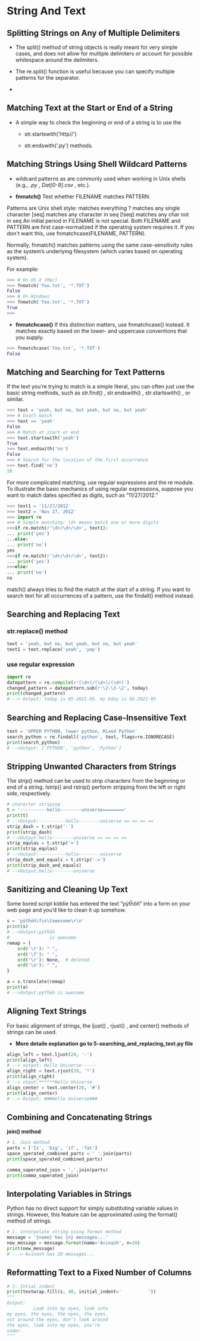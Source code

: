 # String And Text

## Splitting Strings on Any of Multiple Delimiters

- The split() method of string objects is really meant for very simple cases, and does not allow for multiple delimiters or account for possible whitespace around the delimiters.

- The re.split() function is useful because you can specify multiple patterns for the separator.

-

## Matching Text at the Start or End of a String

- A simple way to check the beginning or end of a string is to use the

  - str.startswith('http//')

  - str.endswith('.py') methods.

## Matching Strings Using Shell Wildcard Patterns

- wildcard patterns as are commonly used when working in Unix shells (e.g., _.py , Dat[0-9]_.csv , etc.).

- **fnmatch()**
  Test whether FILENAME matches PATTERN.

Patterns are Unix shell style: matches everything ? matches any single character [seq] matches any character in seq [!seq] matches any char not in seq An initial period in FILENAME is not special. Both FILENAME and PATTERN are first case-normalized if the operating system requires it. If you don't want this, use fnmatchcase(FILENAME, PATTERN).

Normally, fnmatch() matches patterns using the same case-sensitivity rules as the system’s underlying filesystem (which varies based on operating system).

For example:

```Python
>>> # On OS X (Mac)
>>> fnmatch('foo.txt', '*.TXT')
False
>>> # On Windows
>>> fnmatch('foo.txt', '*.TXT')
True
>>>
```

- **fnmatchcase()**
  If this distinction matters, use fnmatchcase() instead. It matches exactly based on the lower- and uppercase conventions that you supply.

```python
>>> fnmatchcase('foo.txt', '*.TXT')
False
```

## Matching and Searching for Text Patterns

If the text you’re trying to match is a simple literal, you can often just use the basic string methods, such as str.find() , str.endswith() , str.startswith() , or similar.

```python
>>> text = 'yeah, but no, but yeah, but no, but yeah'
>>> # Exact match
>>> text == 'yeah'
False
>>> # Match at start or end
>>> text.startswith('yeah')
True
>>> text.endswith('no')
False
>>> # Search for the location of the first occurrence
>>> text.find('no')
10
```

For more complicated matching, use regular expressions and the re module. To illustrate the basic mechanics of using regular expressions, suppose you want to match dates specified as digits, such as “11/27/2012.”

```Python
>>> text1 = '11/27/2012'
>>> text2 = 'Nov 27, 2012'
>>> import re
>>> # Simple matching: \d+ means match one or more digits
>>>if re.match(r'\d+/\d+/\d+', text1):
... print('yes')
...else:
... print('no')
yes
>>>if re.match(r'\d+/\d+/\d+', text2):
... print('yes')
>>>else:
... print('no')
no

```

match() always tries to find the match at the start of a string. If you want to search text for all occurrences of a pattern, use the findall() method instead.

## Searching and Replacing Text

### str.replace() method

```python
text = 'yeah, but no, but yeah, but no, but yeah'
text1 = text.replace('yeah', 'yep')
```

### use regular expression

```python
import re
datepattern = re.compile(r'(\d+)/(\d+)/(\d+)')
changed_pattern = datepattern.sub(r'\2-\3-\2', today)
print(changed_pattern)
#---> Output: today is 05-2021-05. my bday is 05-2021-05
```

## Searching and Replacing Case-Insensitive Text

```Python
text = 'UPPER PYTHON, lower python, Mixed Python'
search_python = re.findall('python', text, flags=re.IGNORECASE)
print(search_python)
# -->Output: ['PYTHON', 'python', 'Python']
```

## Stripping Unwanted Characters from Strings

The strip() method can be used to strip characters from the beginning or end of a string. lstrip() and rstrip() perform stripping from the left or right side, respectively.

```Python
# charecter striping
t = '----------hello--------universe========'
print(t)
# -->Output:----------hello--------universe == == == ==
strip_dash = t.strip('-')
print(strip_dash)
# -->Output:hello--------universe == == == ==
strip_equlas = t.strip('=')
print(strip_equlas)
# -->Output:----------hello--------universe
strip_dash_and_equals = t.strip('-=')
print(strip_dash_and_equals)
# -->Output:hello--------universe
```

## Sanitizing and Cleaning Up Text

Some bored script kiddie has entered the text “pýtĥöñ” into a form on your web page and you’d like to clean it up somehow.

```Python
s = 'pýtĥöñ\fis\tawesome\r\n'
print(s)
# -->Output:pýtĥöñ
#               is awesome
remap = {
    ord('\t'): " ",
    ord('\f'): " ",
    ord('\r'): None,  # deleted
    ord('\n'): " ",
}

a = s.translate(remap)
print(a)
# -->Output:pýtĥöñ is awesome
```

## Aligning Text Strings

For basic alignment of strings, the ljust() , rjust() , and center() methods of strings can be used.

- **More detaile explanation go to 5-searching_and_replacing_text.py file**

```python
align_left = text.ljust(20, '-')
print(align_left)
# --> output: Hello Universe------
align_right = text.rjust(20, '*')
print(align_right)
# --> otput:******Hello Universe
align_center = text.center(20, '#')
print(align_center)
# --> Output: ###Hello Universe###
```

## Combining and Concatenating Strings

**join() method**:

```Python
# 1. Join method
parts = ['Is', 'big', 'if', 'fat']
space_sperated_combined_parts = ' '.join(parts)
print(space_sperated_combined_parts)

comma_saperated_join = ','.join(parts)
print(comma_saperated_join)
```

## Interpolating Variables in Strings

Python has no direct support for simply substituting variable values in strings. However, this feature can be approximated using the format() method of strings.

```python
# 1. interpolate string using format method
message = '{name} has {n} messages...'
new_message = message.format(name='Avinash', n=20)
print(new_message)
# ---> Avinash has 20 messages...
```

## Reformatting Text to a Fixed Number of Columns

```python
# 2. Intial indent
print(textwrap.fill(s, 40, initial_indent='          '))
"""
Output:
          Look into my eyes, look into
my eyes, the eyes, the eyes, the eyes,
not around the eyes, don't look around
the eyes, look into my eyes, you're
under.
"""
```
